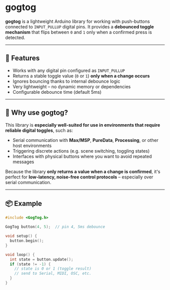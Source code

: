# gogtog

**gogtog** is a lightweight Arduino library for working with push-buttons connected to `INPUT_PULLUP` digital pins. It provides a **debounced toggle mechanism** that flips between `0` and `1` only when a confirmed press is detected.

---

## 🔧 Features

- Works with any digital pin configured as `INPUT_PULLUP`
- Returns a stable toggle value (`0` or `1`) **only when a change occurs**
- Ignores bouncing thanks to internal debounce logic
- Very lightweight – no dynamic memory or dependencies
- Configurable debounce time (default 5ms)

---

## 🚀 Why use gogtog?

This library is **especially well-suited for use in environments that require reliable digital toggles**, such as:

- Serial communication with **Max/MSP**, **PureData**, **Processing**, or other host environments
- Triggering discrete actions (e.g. scene switching, toggling states)
- Interfaces with physical buttons where you want to avoid repeated messages

Because the library **only returns a value when a change is confirmed**, it's perfect for **low-latency, noise-free control protocols** – especially over serial communication.

---

## 📦 Example

```cpp
#include <GogTog.h>

GogTog button(4, 5);  // pin 4, 5ms debounce

void setup() {
  button.begin();
}

void loop() {
  int state = button.update();
  if (state != -1) {
    // state is 0 or 1 (toggle result)
    // send to Serial, MIDI, OSC, etc.
  }
}
